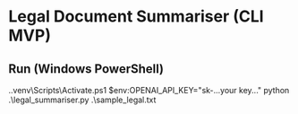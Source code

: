 ﻿# Legal Document Summariser (CLI MVP)

## Run (Windows PowerShell)
.\.venv\Scripts\Activate.ps1
$env:OPENAI_API_KEY="sk-...your key..."
python .\legal_summariser.py .\sample_legal.txt
